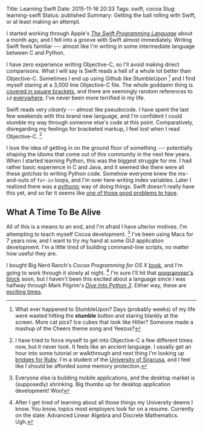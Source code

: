 Title: Learning Swift
Date: 2015-11-16 20:33
Tags: swift, cocoa
Slug: learning-swift
Status: published
Summary: Getting the ball rolling with Swift, or at least making an attempt.

I started working through Apple's [*The Swift Programming Language*][swift-book] about a month ago, and I fell into a groove with Swift almost immediately.  Writing Swift feels familiar --- almost like I'm writing in some intermediate language between C and Python.

I have zero experience writing Objective-C, so I'll avoid making direct comparisons.  What I will say is Swift reads a hell of a whole lot better than Objective-C.  Sometimes I end up using Github like StumbleUpon [^stumble] and I find myself staring at a 3,000 line Objective-C file.  The whole goddamn thing is [covered in square brackets][objc-brackets], and there are seemingly random references to `id` [everywhere][objc-id].  I've never been more terrified in my life.

[^stumble]: What ever happened to StumbleUpon?  Days (probably weeks) of my life were wasted hitting the **stumble** button and staring blankly at the screen.  More cat pics?  Ice cubes that look like Hitler?  Someone made a mashup of the Cheers theme song and Yeezus?

Swift reads very *cleanly* --- almost like pseudocode.  I have spent the last few weekends with this brand new language, and I'm confident I could stumble my way through someone else's code at this point.  Comparatively, disregarding my feelings for bracketed markup, I feel lost when I read Objective-C. [^objc]

[^objc]: I have tried to force myself to get into Objective-C a few different times now, but it never took.  It feels like an ancient language.  I usually get an hour into some tutorial or walkthrough and next thing I'm looking up [bridges for Ruby][macruby].  I'm a student of the [University of Siracusa][copeland], and I feel like I should be afforded some memory protection.

I love the idea of getting in on the ground floor of something --- potentially shaping the idioms that come out of this community in the next few years.  When I started learning Python, this was the biggest struggle for me.  I had rather basic experience in C and Java, and it seemed like there were all these *gotchas* to writing Python code.  Somehow everyone knew the ins-and-outs of `for-in` loops, and I'm over here writing index variables.  Later I realized there was a [pythonic][pythonic] way of doing things.  Swift doesn't really have this yet, and so far it seems like [one of those good problems to have][marlo].

## What A Time To Be Alive

All of this is a means to an end, and I'm afraid I have ulterior motives. I'm attempting to teach myself Cocoa development. [^cocoa]  I've been using Macs for 7 years now, and I want to try my hand at some GUI application development.  I'm a little tired of building command-line scripts, no matter how useful they are.

[^cocoa]: Everyone else is building mobile applications, and the desktop market is (supposedly) shrinking.  Big thumbs up for desktop application development!  Woo!

I bought Big Nerd Ranch's *Cocoa Programming for OS X* [book][big-nerd], and I'm going to work through it slowly at night. [^school] I'm sure I'll hit that [programmer's block][block] soon, but I haven't been this excited about a language since I was halfway through Mark Pilgrim's [*Dive Into Python 3*][diveintopy].  Either way, these are [exciting times][drake].

[^school]: After I get tired of learning about all those things my University deems I know.  You know, topics most employers look for on a resume.  Currently on the slate: Advanced Linear Algebra and Discrete Mathematics.  Ugh.

[swift-book]: https://geo.itunes.apple.com/us/book/swift-programming-language/id881256329?mt=11&at=1000l8sh
[pythonic]: http://blog.startifact.com/posts/older/what-is-pythonic.html
[objc-brackets]: http://nslog.com/2003/04/25/brackets
[objc-id]: http://stackoverflow.com/questions/494114/objective-c-why-is-it-called-id
[marlo]: http://www.quickmeme.com/img/53/53ae44a3552229814206def5de7a2dbc62a8a5d7e8cea1d1a62927b6d9093244.jpg
[block]: http://programmers.stackexchange.com/questions/34867/is-there-such-a-thing-as-programmers-block
[drake]: https://geo.itunes.apple.com/us/album/what-a-time-to-be-alive/id1041818504?at=1000l8sh&app=itunes
[big-nerd]: https://www.bignerdranch.com/we-write/cocoa-programming/
[diveintopy]: http://www.diveintopython3.net
[macruby]: https://en.wikipedia.org/wiki/MacRuby
[copeland]: http://arstechnica.com/apple/2010/06/copland-2010-revisited/